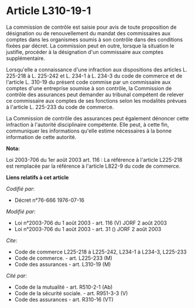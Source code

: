 # Article L310-19-1

La commission de contrôle est saisie pour avis de toute proposition de désignation ou de renouvellement du mandat des
commissaires aux comptes dans les organismes soumis à son contrôle dans des conditions fixées par décret. La commission peut
en outre, lorsque la situation le justifie, procéder à la désignation d'un commissaire aux comptes supplémentaire.

Lorsqu'elle a connaissance d'une infraction aux dispositions des articles L. 225-218 à L. 225-242 et L. 234-1 à L. 234-3 du
code de commerce et de l'article L. 310-19 du présent code commise par un commissaire aux comptes d'une entreprise soumise à
son contrôle, la Commission de contrôle des assurances peut demander au tribunal compétent de relever ce commissaire aux
comptes de ses fonctions selon les modalités prévues à l'article L. 225-233 du code de commerce.

La Commission de contrôle des assurances peut également dénoncer cette infraction à l'autorité disciplinaire compétente. Elle
peut, à cette fin, communiquer les informations qu'elle estime nécessaires à la bonne information de cette autorité.

**Nota:**

Loi 2003-706 du 1er août 2003 art. 116 : La référence à l'article L225-218 est remplacée par la référence à l'article L822-9
du code de commerce.

**Liens relatifs à cet article**

_Codifié par_:

  - Décret n°76-666 1976-07-16

_Modifié par_:

  - Loi n°2003-706 du 1 août 2003 - art. 116 (V) JORF 2 août 2003
  - Loi n°2003-706 du 1 août 2003 - art. 31 () JORF 2 août 2003

_Cite_:

  - Code de commerce L225-218 à L225-242, L234-1 à L234-3, L225-233
  - Code de commerce. - art. L225-233 (M)
  - Code des assurances - art. L310-19 (M)

_Cité par_:

  - Code de la mutualité - art. R510-2-1 (Ab)
  - Code de la sécurité sociale. - art. R951-3-3 (V)
  - Code des assurances - art. R310-16 (VT)
